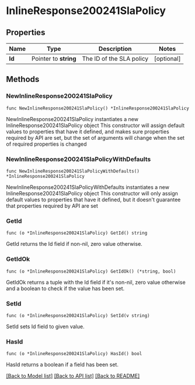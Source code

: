 # InlineResponse200241SlaPolicy

## Properties

Name | Type | Description | Notes
------------ | ------------- | ------------- | -------------
**Id** | Pointer to **string** | The ID of the SLA policy | [optional] 

## Methods

### NewInlineResponse200241SlaPolicy

`func NewInlineResponse200241SlaPolicy() *InlineResponse200241SlaPolicy`

NewInlineResponse200241SlaPolicy instantiates a new InlineResponse200241SlaPolicy object
This constructor will assign default values to properties that have it defined,
and makes sure properties required by API are set, but the set of arguments
will change when the set of required properties is changed

### NewInlineResponse200241SlaPolicyWithDefaults

`func NewInlineResponse200241SlaPolicyWithDefaults() *InlineResponse200241SlaPolicy`

NewInlineResponse200241SlaPolicyWithDefaults instantiates a new InlineResponse200241SlaPolicy object
This constructor will only assign default values to properties that have it defined,
but it doesn't guarantee that properties required by API are set

### GetId

`func (o *InlineResponse200241SlaPolicy) GetId() string`

GetId returns the Id field if non-nil, zero value otherwise.

### GetIdOk

`func (o *InlineResponse200241SlaPolicy) GetIdOk() (*string, bool)`

GetIdOk returns a tuple with the Id field if it's non-nil, zero value otherwise
and a boolean to check if the value has been set.

### SetId

`func (o *InlineResponse200241SlaPolicy) SetId(v string)`

SetId sets Id field to given value.

### HasId

`func (o *InlineResponse200241SlaPolicy) HasId() bool`

HasId returns a boolean if a field has been set.


[[Back to Model list]](../README.md#documentation-for-models) [[Back to API list]](../README.md#documentation-for-api-endpoints) [[Back to README]](../README.md)


